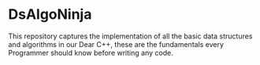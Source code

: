 # DsAlgoNinja
This repository captures the implementation of all the basic data structures and algorithms in our Dear C++, these are the fundamentals every Programmer should know before writing any code.

